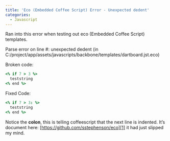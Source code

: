 ```yaml
---
title: 'Eco (Embedded Coffee Script) Error - Unexpected dedent'
categories:
  - Javascript
---
```



Ran into this error when testing out eco (Embedded Coffee Script) templates.

Parse error on line #: unexpected dedent
(in C:/project/app/assets/javascripts/backbone/templates/dartboard.jst.eco)

Broken code:
```coffeescript
<% if 7 > 3 %>
  teststring
<% end %>
```

Fixed Code:
```coffeescript
<% if 7 > 3: %>
  teststring
<% end %>
```

Notice the **colon**, this is telling coffeescript that the next line is indented. It’s document here: [https://github.com/sstephenson/eco][1] it had just slipped my mind.

 [1]: https://github.com/sstephenson/eco "https://github.com/sstephenson/eco"
